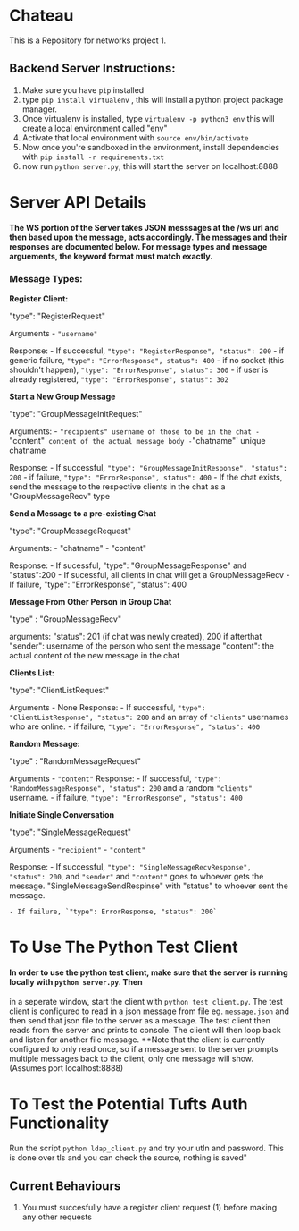 # Chateau

This is a Repository for networks project 1.

## Backend Server Instructions: 

1) Make sure you have `pip` installed
2) type `pip install virtualenv` , this will install a python project package manager. 
3) Once virtualenv is installed, type `virtualenv -p python3 env` this will create a local environment called "env"
4) Activate that local environment with `source env/bin/activate`
5) Now once you're sandboxed in the environment, install dependencies with `pip install -r requirements.txt` 
6) now run `python server.py`, this will start the server on localhost:8888



# Server API Details

#### The WS portion of the Server takes JSON messsages at the /ws url and then based upon the message, acts accordingly. The messages and their responses are documented below. For message types and message arguements, the keyword format must match exactly.

### Message Types:

**Register Client:** 

"type": "RegisterRequest"

Arguments
	- `"username"`

Response:
	- If successful, `"type": "RegisterResponse", "status": 200`
	- if generic failure, `"type": "ErrorResponse", status": 400` 
	- if no socket (this shouldn't happen), `"type": "ErrorResponse", status": 300` 
	- if user is already registered, `"type": "ErrorResponse", status": 302` 


**Start a New Group Message**

"type": "GroupMessageInitRequest"

Arguments:
	- `"recipients" username of those to be in the chat
	- `"content"`  content of the actual message body
	- `"chatname"` unique chatname

Response:
	- If successful, `"type": "GroupMessageInitResponse", "status": 200`
	- if failure, `"type": "ErrorResponse", status": 400` 
	- If the chat exists, send the message to the
	  respective clients in the chat as a "GroupMessageRecv" type

**Send a Message to a pre-existing Chat**

"type": "GroupMessageRequest"

Arguments: 
	- "chatname"
	- "content"

Response:
	- If sucessful, "type": "GroupMessageResponse" and "status":200 
	- If sucessful, all clients in chat will get a GroupMessageRecv
	- If failure, "type": "ErrorResponse", "status": 400


**Message From Other Person in Group Chat**

"type" : "GroupMessageRecv"

arguments: 
	"status": 201 (if chat was newly created), 200 if afterthat
	"sender": username of the person who sent the message
	"content": the actual content of the new message in the chat




**Clients List:** 

"type": "ClientListRequest"

Arguments
	- None
Response:
	- If successful, `"type": "ClientListResponse", "status": 200` and an array of `"clients"` usernames who are online. 
	- if failure, `"type": "ErrorResponse", "status": 400` 


**Random Message:** 

"type" : "RandomMessageRequest"

Arguments
	- `"content"`
Response:
	- If successful, `"type": "RandomMessageResponse", "status": 200` and a random `"clients"` username. 
	- if failure, `"type": "ErrorResponse", "status": 400` 

**Initiate Single Conversation**

"type": "SingleMessageRequest"

Arguments
	- `"recipient"`
	- `"content"`

Response:
	- If successful, `"type": "SingleMessageRecvResponse", "status": 200`, and `"sender"` and `"content"` goes to whoever gets the message. "SingleMessageSendRespinse" with "status" to whoever sent the message.

	- If failure, `"type": ErrorResponse, "status": 200`




# To Use The Python Test Client
#### In order to use the python test client, make sure that the server is running locally with `python server.py`. Then
in a seperate window, start the client with `python test_client.py`. The test client is configured to read in a json message from file eg. `message.json` and then send that json file to the server as a message. The test client then reads from the server and prints to console. The client will then loop back and listen for another file message. **Note that the client is currently configured to only read once, so if a message sent to the server prompts multiple messages back to the client, only one message will show. (Assumes port localhost:8888)

# To Test the Potential Tufts Auth Functionality
Run the script `python ldap_client.py` and try your utln and password. This is done over tls and you can check the source, nothing is saved"


## Current Behaviours
1) You must succesfully have a register client request (1) before making any other requests
